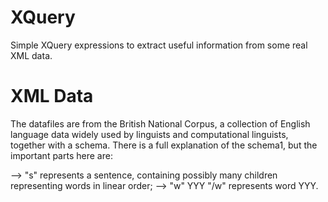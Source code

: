 # XQuery
Simple XQuery expressions to extract useful information from some real XML data.

# XML Data
The datafiles are from the British National Corpus, a collection of English language data widely used by linguists and computational linguists, together with a schema. There is a full explanation of the schema1, but the important parts here are:

  --> "s" represents a sentence, containing possibly many children <w> representing words in linear order;
  --> "w" YYY "/w" represents word YYY.
